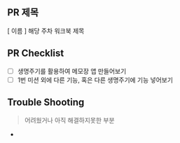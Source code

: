 ## PR 제목
[ 이름 ] 해당 주차 워크북 제목

## PR Checklist


- [ ]  생명주기를 활용하여 메모장 앱 만들어보기
- [ ]  1번 미션 외에 다른 기능, 혹은 다른 생명주기에 기능 넣어보기

## Trouble Shooting
> 어려웠거나 아직 해결하지못한 부분
- 
